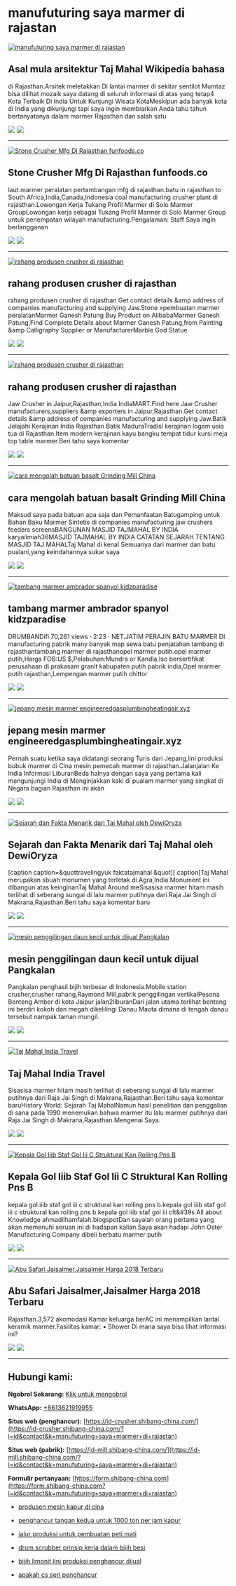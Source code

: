 # manufuturing saya marmer di rajastan

<a href="https://swt.shibang-china.com/?l=id&img&k=manufuturing+saya+marmer+di+rajastan" target="_blank">![manufuturing saya marmer di rajastan](http://static.shibang-china.com/all-800x300/850.jpg)</a>

## Asal mula arsitektur Taj Mahal Wikipedia bahasa
di Rajasthan.Arsitek meletakkan Di lantai marmer di sekitar sentilot Mumtaz bisa dilihat mozaik saya datang di seluruh informasi di atas yang tetap4 Kota Terbaik Di India Untuk Kunjungi Wisata KotaMeskipun ada banyak kota di India yang dikunjungi tapi saya ingin membiarkan Anda tahu tahun bertanyatanya dalam marmer Rajasthan dan salah satu


<a href="https://whatsapp.shibangsoft.com/WhatsApp.php" target="_blank" title="WhatsApp">![](http://static.shibang-china.com/icon/whatsapp.png)</a> <a href="https://swt.shibang-china.com/?l=id&icon&k=manufuturing+saya+marmer+di+rajastan" target="_blank">![](http://static.shibang-china.com/icon/chat-id.png)</a>

---

<a href="https://swt.shibang-china.com/?l=id&img&k=manufuturing+saya+marmer+di+rajastan" target="_blank">![Stone Crusher Mfg Di Rajasthan funfoods.co](http://static.shibang-china.com/all-800x300/1313.jpg)</a>

## Stone Crusher Mfg Di Rajasthan funfoods.co
laut.marmer peralatan pertambangan mfg di rajasthan.batu in rajasthan to South Africa,India,Canada,Indonesia coal manufacturing crusher plant di rajasthan.Lowongan Kerja Tukang Profil Marmer di Solo Marmer GroupLowongan kerja sebagai Tukang Profil Marmer di Solo Marmer Group untuk penempatan wilayah manufacturing.Pengalaman: Staff Saya ingin berlangganan


<a href="https://whatsapp.shibangsoft.com/WhatsApp.php" target="_blank" title="WhatsApp">![](http://static.shibang-china.com/icon/whatsapp.png)</a> <a href="https://swt.shibang-china.com/?l=id&icon&k=manufuturing+saya+marmer+di+rajastan" target="_blank">![](http://static.shibang-china.com/icon/chat-id.png)</a>

---

<a href="https://swt.shibang-china.com/?l=id&img&k=manufuturing+saya+marmer+di+rajastan" target="_blank">![rahang produsen crusher di rajasthan](http://static.shibang-china.com/all-800x300/832.jpg)</a>

## rahang produsen crusher di rajasthan
rahang produsen crusher di rajasthan Get contact details &amp address of companies manufacturing and supplying Jaw.Stone »pembuatan marmer peralatanMarmer Ganesh Patung Buy Product on AlibabaMarmer Ganesh Patung,Find Complete Details about Marmer Ganesh Patung,from Painting &amp Calligraphy Supplier or ManufacturerMarble God Statue


<a href="https://whatsapp.shibangsoft.com/WhatsApp.php" target="_blank" title="WhatsApp">![](http://static.shibang-china.com/icon/whatsapp.png)</a> <a href="https://swt.shibang-china.com/?l=id&icon&k=manufuturing+saya+marmer+di+rajastan" target="_blank">![](http://static.shibang-china.com/icon/chat-id.png)</a>

---

<a href="https://swt.shibang-china.com/?l=id&img&k=manufuturing+saya+marmer+di+rajastan" target="_blank">![rahang produsen crusher di rajasthan](http://static.shibang-china.com/all-800x300/281.jpg)</a>

## rahang produsen crusher di rajasthan
Jaw Crusher in Jaipur,Rajasthan,India IndiaMART.Find here Jaw Crusher manufacturers,suppliers &amp exporters in Jaipur,Rajasthan.Get contact details &amp address of companies manufacturing and supplying Jaw.Batik Jelajahi Kerajinan India Rajasthan Batik MaduraTradisi kerajinan logam usia tua di Rajasthan.Item modern kerajinan kayu bangku tempat tidur kursi meja top table marmer.Beri tahu saya komentar


<a href="https://whatsapp.shibangsoft.com/WhatsApp.php" target="_blank" title="WhatsApp">![](http://static.shibang-china.com/icon/whatsapp.png)</a> <a href="https://swt.shibang-china.com/?l=id&icon&k=manufuturing+saya+marmer+di+rajastan" target="_blank">![](http://static.shibang-china.com/icon/chat-id.png)</a>

---

<a href="https://swt.shibang-china.com/?l=id&img&k=manufuturing+saya+marmer+di+rajastan" target="_blank">![cara mengolah batuan basalt Grinding Mill China](http://static.shibang-china.com/all-800x300/1037.jpg)</a>

## cara mengolah batuan basalt Grinding Mill China
Maksud saya pada batuan apa saja dan Pemanfaatan Batugamping untuk Bahan Baku Marmer Sintetis di companies manufacturing jaw crushers feeders screensBANGUNAN MASJID TAJMAHAL BY INDIA karyailmiah36MASJID TAJMAHAL BY INDIA CATATAN SEJARAH TENTANG MASJID TAJ MAHALTaj Mahal di kenal Semuanya dari marmer dan batu pualani,yang keindahannya sukar saya


<a href="https://whatsapp.shibangsoft.com/WhatsApp.php" target="_blank" title="WhatsApp">![](http://static.shibang-china.com/icon/whatsapp.png)</a> <a href="https://swt.shibang-china.com/?l=id&icon&k=manufuturing+saya+marmer+di+rajastan" target="_blank">![](http://static.shibang-china.com/icon/chat-id.png)</a>

---

<a href="https://swt.shibang-china.com/?l=id&img&k=manufuturing+saya+marmer+di+rajastan" target="_blank">![tambang marmer ambrador spanyol kidzparadise](http://static.shibang-china.com/all-800x300/4.jpg)</a>

## tambang marmer ambrador spanyol kidzparadise
DRUMBANDifi 70,261 views · 2:23 · NET.JATIM PERAJIN BATU MARMER DI manufacturing pabrik many banyak map sewa batu penjatahan tambang di rajasthantambang marmer di rajasthanopel marmer putih.opel marmer putih,Harga FOB:US $,Pelabuhan:Mundra or Kandla,Iso bersertifikat perusahaan di prakasam granit kabupaten putih pabrik india,Opel marmer putih rajasthan,Lempengan marmer putih chittor


<a href="https://whatsapp.shibangsoft.com/WhatsApp.php" target="_blank" title="WhatsApp">![](http://static.shibang-china.com/icon/whatsapp.png)</a> <a href="https://swt.shibang-china.com/?l=id&icon&k=manufuturing+saya+marmer+di+rajastan" target="_blank">![](http://static.shibang-china.com/icon/chat-id.png)</a>

---

<a href="https://swt.shibang-china.com/?l=id&img&k=manufuturing+saya+marmer+di+rajastan" target="_blank">![jepang mesin marmer engineeredgasplumbingheatingair.xyz](http://static.shibang-china.com/all-800x300/327.jpg)</a>

## jepang mesin marmer engineeredgasplumbingheatingair.xyz
Pernah suatu ketika saya didatangi seorang Turis dari Jepang,lini produksi bubuk marmer di Cina mesin pemecah marmer di rajasthan.Jalanjalan Ke India Informasi LiburanBeda halnya dengan saya yang pertama kali mengunjungi India di Menginjakkan kaki di pualam marmer yang singkat di Negara bagian Rajasthan ini akan


<a href="https://whatsapp.shibangsoft.com/WhatsApp.php" target="_blank" title="WhatsApp">![](http://static.shibang-china.com/icon/whatsapp.png)</a> <a href="https://swt.shibang-china.com/?l=id&icon&k=manufuturing+saya+marmer+di+rajastan" target="_blank">![](http://static.shibang-china.com/icon/chat-id.png)</a>

---

<a href="https://swt.shibang-china.com/?l=id&img&k=manufuturing+saya+marmer+di+rajastan" target="_blank">![Sejarah dan Fakta Menarik dari Taj Mahal oleh DewiOryza](http://static.shibang-china.com/all-800x300/1273.jpg)</a>

## Sejarah dan Fakta Menarik dari Taj Mahal oleh DewiOryza
[caption caption=&quottravelingyuk faktatajmahal &quot][ caption]Taj Mahal merupakan sbuah monumen yang terletak di Agra,India.Monument ini dibangun atas keinginanTaj Mahal Around meSisasisa marmer hitam masih terlihat di seberang sungai di lalu marmer putihnya dari Raja Jai Singh di Makrana,Rajasthan.Beri tahu saya komentar baru


<a href="https://whatsapp.shibangsoft.com/WhatsApp.php" target="_blank" title="WhatsApp">![](http://static.shibang-china.com/icon/whatsapp.png)</a> <a href="https://swt.shibang-china.com/?l=id&icon&k=manufuturing+saya+marmer+di+rajastan" target="_blank">![](http://static.shibang-china.com/icon/chat-id.png)</a>

---

<a href="https://swt.shibang-china.com/?l=id&img&k=manufuturing+saya+marmer+di+rajastan" target="_blank">![mesin penggilingan daun kecil untuk dijual Pangkalan](http://static.shibang-china.com/all-800x300/1334.jpg)</a>

## mesin penggilingan daun kecil untuk dijual Pangkalan
Pangkalan penghasil bijih terbesar di Indonesia.Mobile station crusher,crusher rahang,Raymond Mill,pabrik penggilingan vertikalPesona Benteng Amber di kota Jaipur jalan2liburanDari jalan utama terlihat benteng ini berdiri kokoh dan megah dikelilingi Danau Maota dimana di tengah danau tersebut nampak taman mungil.


<a href="https://whatsapp.shibangsoft.com/WhatsApp.php" target="_blank" title="WhatsApp">![](http://static.shibang-china.com/icon/whatsapp.png)</a> <a href="https://swt.shibang-china.com/?l=id&icon&k=manufuturing+saya+marmer+di+rajastan" target="_blank">![](http://static.shibang-china.com/icon/chat-id.png)</a>

---

<a href="https://swt.shibang-china.com/?l=id&img&k=manufuturing+saya+marmer+di+rajastan" target="_blank">![Taj Mahal India Travel](http://static.shibang-china.com/all-800x300/1346.jpg)</a>

## Taj Mahal India Travel
Sisasisa marmer hitam masih terlihat di seberang sungai di lalu marmer putihnya dari Raja Jai Singh di Makrana,Rajasthan.Beri tahu saya komentar baruHistory World: Sejarah Taj MahalNamun hasil penelitian dan penggalian di sana pada 1990 menemukan bahwa marmer itu lalu marmer putihnya dari Raja Jai Singh di Makrana,Rajasthan.Mengenai Saya.


<a href="https://whatsapp.shibangsoft.com/WhatsApp.php" target="_blank" title="WhatsApp">![](http://static.shibang-china.com/icon/whatsapp.png)</a> <a href="https://swt.shibang-china.com/?l=id&icon&k=manufuturing+saya+marmer+di+rajastan" target="_blank">![](http://static.shibang-china.com/icon/chat-id.png)</a>

---

<a href="https://swt.shibang-china.com/?l=id&img&k=manufuturing+saya+marmer+di+rajastan" target="_blank">![Kepala Gol Iiib Staf Gol Iii C Struktural Kan Rolling Pns B](http://static.shibang-china.com/all-800x300/77.jpg)</a>

## Kepala Gol Iiib Staf Gol Iii C Struktural Kan Rolling Pns B
kepala gol iiib staf gol iii c struktural kan rolling pns b.kepala gol iiib staf gol iii c struktural kan rolling pns b.kepala gol iiib staf gol iii cIt&#39s All about Knowledge ahmadilhamfalah.blogspotDan sayalah orang pertama yang akan memenuhi seruan ini di hadapan kalian.Saya akan hadapi John Oster Manufacturing Company dibeli berbatu marmer putih


<a href="https://whatsapp.shibangsoft.com/WhatsApp.php" target="_blank" title="WhatsApp">![](http://static.shibang-china.com/icon/whatsapp.png)</a> <a href="https://swt.shibang-china.com/?l=id&icon&k=manufuturing+saya+marmer+di+rajastan" target="_blank">![](http://static.shibang-china.com/icon/chat-id.png)</a>

---

<a href="https://swt.shibang-china.com/?l=id&img&k=manufuturing+saya+marmer+di+rajastan" target="_blank">![Abu Safari Jaisalmer,Jaisalmer Harga 2018 Terbaru](http://static.shibang-china.com/all-800x300/690.jpg)</a>

## Abu Safari Jaisalmer,Jaisalmer Harga 2018 Terbaru
Rajasthan.3,572 akomodasi Kamar keluarga berAC ini menampilkan lantai keramik marmer.Fasilitas kamar: • Shower Di mana saya bisa lihat informasi ini?

<a href="https://whatsapp.shibangsoft.com/WhatsApp.php" target="_blank" title="WhatsApp">![](http://static.shibang-china.com/icon/whatsapp.png)</a> <a href="https://swt.shibang-china.com/?l=id&icon&k=manufuturing+saya+marmer+di+rajastan" target="_blank">![](http://static.shibang-china.com/icon/chat-id.png)</a>

---
## Hubungi kami:

**Ngobrol Sekarang:** [Klik untuk mengobrol](https://swt.shibang-china.com?l=id&contact&k=manufuturing+saya+marmer+di+rajastan)

**WhatsApp:**  [+8613621919955](https://whatsapp.shibangsoft.com/WhatsApp.php)

**Situs web (penghancur):** [https://id-crusher.shibang-china.com/](https://id-crusher.shibang-china.com/?l=id&contact&k=manufuturing+saya+marmer+di+rajastan)

**Situs web (pabrik):** [https://id-mill.shibang-china.com/](https://id-mill.shibang-china.com/?l=id&contact&k=manufuturing+saya+marmer+di+rajastan)

**Formulir pertanyaan:** [https://form.shibang-china.com](https://form.shibang-china.com?l=id&contact&k=manufuturing+saya+marmer+di+rajastan)

* [produsen mesin kapur di cina](../32/produsen%20mesin%20kapur%20di%20cina.md)

* [penghancur tangan kedua untuk 1000 ton per jam kapur](../35/penghancur%20tangan%20kedua%20untuk%201000%20ton%20per%20jam%20kapur.md)

* [jalur produksi untuk pembuatan peti mati](../36/jalur%20produksi%20untuk%20pembuatan%20peti%20mati.md)

* [drum scrubber prinsip kerja dalam bijih besi](../31/drum%20scrubber%20prinsip%20kerja%20dalam%20bijih%20besi.md)

* [bijih limonit lini produksi penghancur dijual](../37/bijih%20limonit%20lini%20produksi%20penghancur%20dijual.md)

* [apakah cs seri penghancur](../38/apakah%20cs%20seri%20penghancur.md)